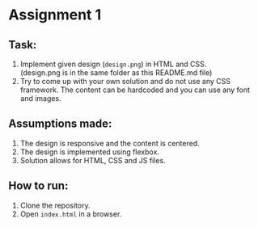 # Assignment 1

## Task:

1. Implement given design (`design.png`) in HTML and CSS. </br>
   (design.png is in the same folder as this README.md file)
2. Try to come up with your own solution and do not use any CSS framework. The content can be hardcoded and you can use any font and images.

## Assumptions made:

1. The design is responsive and the content is centered.
2. The design is implemented using flexbox.
3. Solution allows for HTML, CSS and JS files.

## How to run:

1. Clone the repository.
2. Open `index.html` in a browser.
